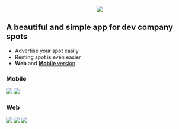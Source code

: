 <div style="text-align:center">
 <img src="https://user-images.githubusercontent.com/26607023/66323837-52dbbf80-e91c-11e9-833b-a7ea66e2a9eb.png" />
</div>
<h2> A beautiful and simple app for dev company spots</h2>

<ul>
 <li>Advertise your spot easily</li>
 <li>Renting spot is even easier</li>
 <li><strong>Web</strong> and <strong><a href="id="Web"">Mobile</strong> version</a></li>
</ul>

<h3 id="mobile">Mobile</h3>
<img src="https://user-images.githubusercontent.com/26607023/66325434-283f3600-e91f-11e9-848e-aad50a8c1a79.png" />
<img src="https://user-images.githubusercontent.com/26607023/66325519-4c027c00-e91f-11e9-831d-3bfd0cda5006.png" />


<h3 id="web">Web</h3>
<img src="https://user-images.githubusercontent.com/26607023/66325604-718f8580-e91f-11e9-88c6-d79ec62dd685.png" />
<img src="https://user-images.githubusercontent.com/26607023/66325634-7c4a1a80-e91f-11e9-9924-1fd2d400319a.png" />
<img src="https://user-images.githubusercontent.com/26607023/66325636-7e13de00-e91f-11e9-9b91-8acdc0dc1079.png" />
